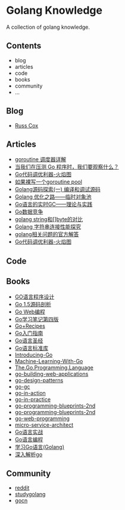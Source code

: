 # Golang Knowledge

A collection of golang knowledge.

## Contents

- blog
- articles
- code 
- books
- community
- ...

## Blog

- [Russ Cox](https://research.swtch.com/)

## Articles

- [goroutine 调度器详解](https://juejin.im/entry/5acc585e51882548fe4a72ff)
- [当我们在压测 Go 程序时，我们要观察什么？](http://holys.im/2016/12/13/when-we-benchmark-what-should-we-care/)
- [Go代码调优利器-火焰图](http://lihaoquan.me/2017/1/1/Profiling-and-Optimizing-Go-using-go-torch.html)
- [如果裸写一个goroutine pool](http://blog.jobbole.com/105493/)
- [Golang源码探索(一) 编译和调试源码](https://www.cnblogs.com/zkweb/p/7777525.html)
- [Golang 优化之路——临时对象池](http://blog.cyeam.com/golang/2017/02/08/go-optimize-slice-pool)
- [Go语言的实时GC——理论与实践](https://segmentfault.com/a/1190000010753702)
- [Go数据竞争](https://golang.org/doc/articles/race_detector.html)
- [golang string和[]byte的对比](https://sheepbao.github.io/post/golang_byte_slice_and_string/)
- [Golang 字符串连接性能探究](https://sheepbao.github.io/post/golang_string_connect_performance/)
- [golang相关问题的官方解答](https://golang.org/doc/faq)
- [Go代码调优利器-火焰图](https://lihaoquan.me/2017/1/1/Profiling-and-Optimizing-Go-using-go-torch.html)


## Code

## Books

- [GO语言程序设计](https://github.com/goctopus/golang-knowledge/blob/master/e-books/GO%E8%AF%AD%E8%A8%80%E7%A8%8B%E5%BA%8F%E8%AE%BE%E8%AE%A1.pdf)
- [Go 1.5源码剖析](https://github.com/goctopus/golang-knowledge/blob/master/e-books/Go%201.5%20%E6%BA%90%E7%A0%81%E5%89%96%E6%9E%90.pdf)
- [Go Web编程](https://github.com/goctopus/golang-knowledge/blob/master/e-books/Go%20Web%20%E7%BC%96%E7%A8%8B.pdf)
- [Go学习笔记第四版](https://github.com/goctopus/golang-knowledge/blob/master/e-books/Go%20%E5%AD%A6%E4%B9%A0%E7%AC%94%E8%AE%B0%20%E7%AC%AC%E5%9B%9B%E7%89%88.pdf)
- [Go+Recipes](https://github.com/goctopus/golang-knowledge/blob/master/e-books/Go%2BRecipes.pdf)
- [Go入门指南](https://github.com/goctopus/golang-knowledge/blob/master/e-books/Go%E5%85%A5%E9%97%A8%E6%8C%87%E5%8D%97.pdf)
- [Go语言圣经](https://github.com/goctopus/golang-knowledge/blob/master/e-books/Go%E8%AF%AD%E8%A8%80%E5%9C%A3%E7%BB%8F.pdf)
- [Go语言标准库](https://github.com/goctopus/golang-knowledge/blob/master/e-books/Go%E8%AF%AD%E8%A8%80%E6%A0%87%E5%87%86%E5%BA%93.pdf)
- [Introducing-Go](https://github.com/goctopus/golang-knowledge/blob/master/e-books/Introducing-Go.pdf)
- [Machine-Learning-With-Go](https://github.com/goctopus/golang-knowledge/blob/master/e-books/Machine-Learning-With-Go.pdf)
- [The.Go.Programming.Language](https://github.com/goctopus/golang-knowledge/blob/master/e-books/The.Go.Programming.Language.pdf)
- [go-building-web-applications](https://github.com/goctopus/golang-knowledge/blob/master/e-books/antitextbookGo.pdf)
- [go-design-patterns](https://github.com/goctopus/golang-knowledge/blob/master/e-books/go-design-patterns.pdf)
- [go-gc](https://github.com/goctopus/golang-knowledge/blob/master/e-books/go-gc.pdf)
- [go-in-action](https://github.com/goctopus/golang-knowledge/blob/master/e-books/go-in-action.pdf)
- [go-in-practice](https://github.com/goctopus/golang-knowledge/blob/master/e-books/go-in-practice.pdf)
- [go-programming-blueprints-2nd](https://github.com/goctopus/golang-knowledge/blob/master/e-books/go-programming-blueprints-2nd.pdf)
- [go-programming-blueprints-2nd](https://github.com/goctopus/golang-knowledge/blob/master/e-books/go-programming-blueprints-2nd.pdf)
- [go-web-programming](https://github.com/goctopus/golang-knowledge/blob/master/e-books/go-web-programming.pdf)
- [micro-service-architect](https://github.com/goctopus/golang-knowledge/blob/master/e-books/micro-service-architect.pdf)
- [Go语言实战](https://github.com/goctopus/golang-knowledge/blob/master/e-books/%E3%80%8AGo%E8%AF%AD%E8%A8%80%E5%AE%9E%E6%88%98%E3%80%8B.pdf)
- [Go语言编程](https://github.com/goctopus/golang-knowledge/blob/master/e-books/%E3%80%8AGo%E8%AF%AD%E8%A8%80%E7%BC%96%E7%A8%8B%E3%80%8B%E9%AB%98%E6%B8%85%E5%AE%8C%E6%95%B4%E7%89%88%E7%94%B5%E5%AD%90%E4%B9%A6.pdf)
- [学习Go语言(Golang)](https://github.com/goctopus/golang-knowledge/blob/master/e-books/%E5%AD%A6%E4%B9%A0%20Go%20%E8%AF%AD%E8%A8%80(Golang).pdf)
- [深入解析go](https://github.com/goctopus/golang-knowledge/blob/master/e-books/%E6%B7%B1%E5%85%A5%E8%A7%A3%E6%9E%90go.pdf)

## Community

- [reddit](https://www.reddit.com/r/golang/)
- [studygolang](https://studygolang.com)
- [gocn](https://gocn.vip/)
